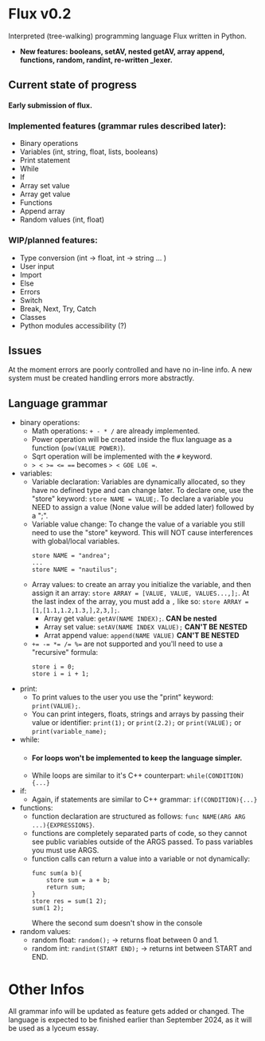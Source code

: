 # Flux v0.2
Interpreted (tree-walking) programming language Flux written in Python.

* **New features: booleans, setAV, nested getAV, array append, functions, random, randint, re-written _lexer.**

## Current state of progress
#### Early submission of flux. 

### Implemented features (grammar rules described later):
* Binary operations
* Variables (int, string, float, lists, booleans)
* Print statement
* While
* If
* Array set value
* Array get value
* Functions
* Append array
* Random values (int, float)

### WIP/planned features:

* Type conversion (int -> float, int -> string ... )
* User input
* Import
* Else
* Errors
* Switch
* Break, Next, Try, Catch
* Classes
* Python modules accessibility (?)

## Issues
At the moment errors are poorly controlled and have no in-line info. A new system must be created handling errors more abstractly.

## Language grammar
* binary operations:
  * Math operations: `+ - * /` are already implemented.
  * Power operation will be created inside the flux language as a function (`pow(VALUE POWER)`).
  * Sqrt operation will be implemented with the `#` keyword.
  * `> < >= <= ==` becomes `> < GOE LOE =`.
* variables:
  * Variable declaration: Variables are dynamically allocated, so they have no defined type and can change later. To declare one, use the "store" keyword: `store NAME = VALUE;`.
    To declare a variable you NEED to assign a value (None value will be added later) followed by a ";".
  * Variable value change: To change the value of a variable you still need to use the "store" keyword. This will NOT cause interferences with global/local variables.
    ```
    store NAME = "andrea";
    ...
    store NAME = "nautilus";
    ```
  * Array values: to create an array you initialize the variable, and then assign it an array: `store ARRAY = [VALUE, VALUE, VALUES...,];`. At the last index of the array, you must add a `,` like so: `store ARRAY = [1,[1.1,1.2,1.3,],2,3,];`.
      * Array get value: `getAV(NAME INDEX);`. **CAN be nested**
      * Array set value: `setAV(NAME INDEX VALUE);` **CAN'T BE NESTED**
      * Arrat append value: `append(NAME VALUE)` **CAN'T BE NESTED**
  * `+= -= *= /= %=` are not supported and you'll need to use a "recursive" formula:
    ```
    store i = 0;
    store i = i + 1;
    ```
* print:
  * To print values to the user you use the "print" keyword: `print(VALUE);`.
  * You can print integers, floats, strings and arrays by passing their value or identifier: `print(1);` or `print(2.2);` or `print(VALUE);` or `print(variable_name);`
* while:
  * #### For loops won't be implemented to keep the language simpler.
  * While loops are similar to it's C++ counterpart: `while(CONDITION){...}`
* if:
  * Again, if statements are similar to C++ grammar: `if(CONDITION){...}`
* functions:
  * function declaration are structured as follows: ```func NAME(ARG ARG ...){EXPRESSIONS}```.
  * functions are completely separated parts of code, so they cannot see public variables outside of the ARGS passed. To pass variables you must use ARGS.
  * function calls can return a value into a variable or not dynamically:
    ```
    func sum(a b){
        store sum = a + b;
        return sum;
    }
    store res = sum(1 2);
    sum(1 2);
    ```
    Where the second sum doesn't show in the console
* random values:
  * random float: `random();` -> returns float between 0 and 1.
  * random int: `randint(START END);` -> returns int between START and END.
 # Other Infos
All grammar info will be updated as feature gets added or changed. The language is expected to be finished earlier than September 2024, as it will be used as a lyceum essay.
